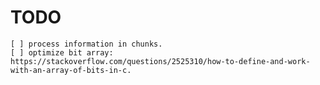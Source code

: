 # TODO

    [ ] process information in chunks.
    [ ] optimize bit array: https://stackoverflow.com/questions/2525310/how-to-define-and-work-with-an-array-of-bits-in-c.

